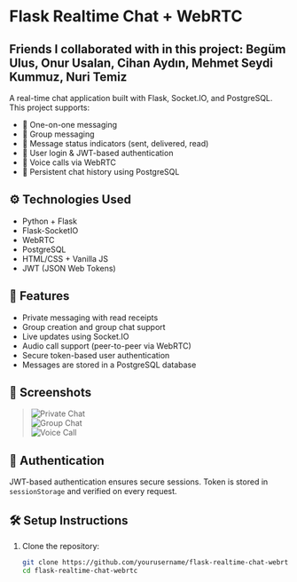# Flask Realtime Chat + WebRTC

## Friends I collaborated with in this project: Begüm Ulus, Onur Usalan, Cihan Aydın, Mehmet Seydi Kummuz, Nuri Temiz


A real-time chat application built with Flask, Socket.IO, and PostgreSQL. This project supports:

- 🔹 One-on-one messaging  
- 🔹 Group messaging  
- 🔹 Message status indicators (sent, delivered, read)  
- 🔹 User login & JWT-based authentication  
- 🔹 Voice calls via WebRTC  
- 🔹 Persistent chat history using PostgreSQL  

## ⚙️ Technologies Used

- Python + Flask
- Flask-SocketIO
- WebRTC
- PostgreSQL
- HTML/CSS + Vanilla JS
- JWT (JSON Web Tokens)

## 🚀 Features

- Private messaging with read receipts  
- Group creation and group chat support  
- Live updates using Socket.IO  
- Audio call support (peer-to-peer via WebRTC)  
- Secure token-based user authentication  
- Messages are stored in a PostgreSQL database  

## 📸 Screenshots

> ![Private Chat](screenshots/private-chat.png)  
> ![Group Chat](screenshots/group-chat.png)  
> ![Voice Call](screenshots/voice-call.png)

## 🔐 Authentication

JWT-based authentication ensures secure sessions. Token is stored in `sessionStorage` and verified on every request.

## 🛠️ Setup Instructions

1. Clone the repository:
   ```bash
   git clone https://github.com/yourusername/flask-realtime-chat-webrtc.git
   cd flask-realtime-chat-webrtc
